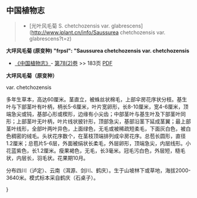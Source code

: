 
## 中国植物志

> * [光叶风毛菊  S.  chetchozensis var. glabrescens](http://www.iplant.cn/info/Saussurea chetchozensis var. glabrescens?t=z)


**大坪风毛菊 (原变种)
  "frpsl": "Saussurea chetchozensis var. chetchozensis**

* [《中国植物志》](http://www.iplant.cn/frps)- [第78(2)卷](http://www.iplant.cn/frps/vol/78(2)) >> 183页 [PDF](http://www.iplant.cn/frps/pdf/78(2)/183a.PDF)

**大坪风毛菊（原变种）**

var. chetchozensis

多年生草本，高达60厘米。茎直立，被蛛丝状棉毛，上部伞房花序状分枝。基生叶与下部茎叶有叶柄，柄长5-6厘米，叶片宽卵形，长8-10厘米，宽4-6厘米，顶端急尖或钝，基部心形或楔形，边缘有小尖齿；中部茎叶与基生叶及下部茎叶同形；上部茎叶无叶柄，叶片线状披针形，顶部急尖，基部沿茎下延成茎翼；最上部茎叶线形，全部叶两叶异色，上面绿色，无毛或被稀疏短柔毛，下面灰白色，被白色稠密的绒毛。头状花序数个，在茎枝顶端排列成伞房花序。总苞长圆形，直径1.2厘米；总苞片5-6层，外面被绢状长柔毛，外层卵形，顶端急尖，内层线形。小花蓝紫色，长1.2厘米。瘦果褐色，无毛，长3毫米。冠毛污白色，外层短，糙毛状，内层长，羽毛状。花果期10月。

分布四川（泸定）、云南（洱源、剑川、鹤庆）。生于山坡林下或草地，海拔2000-3640米。模式标本采自鹤庆（石桌子）。



}